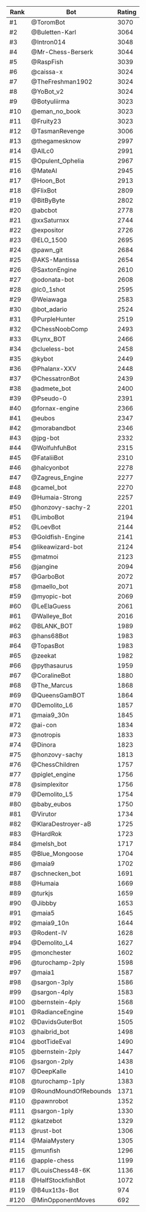Rank|Bot|Rating
---|---|---
#1|@ToromBot|3070
#2|@Buletten-Karl|3064
#3|@Intron014|3048
#4|@Mr-Chess-Berserk|3044
#5|@RaspFish|3039
#6|@caissa-x|3024
#7|@TheFreshman1902|3024
#8|@YoBot_v2|3024
#9|@Botyuliirma|3023
#10|@eman_no_book|3023
#11|@Fruity23|3023
#12|@TasmanRevenge|3006
#13|@thegamesknow|2997
#14|@AILc0|2991
#15|@Opulent_Ophelia|2967
#16|@MateAI|2945
#17|@Hoon_Bot|2913
#18|@FlixBot|2809
#19|@BitByByte|2802
#20|@abcbot|2778
#21|@xxSaturnxx|2744
#22|@expositor|2726
#23|@ELO_1500|2695
#24|@pawn_git|2684
#25|@AKS-Mantissa|2654
#26|@SaxtonEngine|2610
#27|@odonata-bot|2608
#28|@lc0_1shot|2595
#29|@Weiawaga|2583
#30|@bot_adario|2524
#31|@PurpleHunter|2519
#32|@ChessNoobComp|2493
#33|@Lynx_BOT|2466
#34|@clueless-bot|2458
#35|@kybot|2449
#36|@Phalanx-XXV|2448
#37|@ChessatronBot|2439
#38|@admete_bot|2400
#39|@Pseudo-0|2391
#40|@fornax-engine|2366
#41|@eubos|2347
#42|@morabandbot|2346
#43|@jpg-bot|2332
#44|@WolfuhfuhBot|2315
#45|@FataliiBot|2310
#46|@halcyonbot|2278
#47|@Zagreus_Engine|2277
#48|@camel_bot|2270
#49|@Humaia-Strong|2257
#50|@honzovy-sachy-2|2201
#51|@LimboBot|2194
#52|@LoevBot|2144
#53|@Goldfish-Engine|2141
#54|@likeawizard-bot|2124
#55|@matmoi|2123
#56|@jangine|2094
#57|@GarboBot|2072
#58|@maello_bot|2071
#59|@myopic-bot|2069
#60|@LeElaGuess|2061
#61|@Walleye_Bot|2016
#62|@BLANK_BOT|1989
#63|@hans68Bot|1983
#64|@TopasBot|1983
#65|@zeekat|1982
#66|@pythasaurus|1959
#67|@CoralineBot|1880
#68|@The_Marcus|1868
#69|@QueensGamBOT|1864
#70|@Demolito_L6|1857
#71|@maia9_30n|1845
#72|@ai-con|1834
#73|@notropis|1833
#74|@Dinora|1823
#75|@honzovy-sachy|1813
#76|@ChessChildren|1757
#77|@piglet_engine|1756
#78|@simplexitor|1756
#79|@Demolito_L5|1754
#80|@baby_eubos|1750
#81|@Virutor|1734
#82|@KlaraDestroyer-aB|1725
#83|@HardRok|1723
#84|@melsh_bot|1717
#85|@Blue_Mongoose|1704
#86|@maia9|1702
#87|@schnecken_bot|1691
#88|@Humaia|1669
#89|@turkjs|1659
#90|@Jibbby|1653
#91|@maia5|1645
#92|@maia9_10n|1644
#93|@Rodent-IV|1628
#94|@Demolito_L4|1627
#95|@monchester|1602
#96|@turochamp-2ply|1598
#97|@maia1|1587
#98|@sargon-3ply|1586
#99|@sargon-4ply|1583
#100|@bernstein-4ply|1568
#101|@RadianceEngine|1549
#102|@DavidsGuterBot|1505
#103|@haibrid_bot|1498
#104|@botTideEval|1490
#105|@bernstein-2ply|1447
#106|@sargon-2ply|1438
#107|@DeepKalle|1410
#108|@turochamp-1ply|1383
#109|@RoundMoundOfRebounds|1371
#110|@pawnrobot|1352
#111|@sargon-1ply|1330
#112|@katzebot|1329
#113|@rust-bot|1306
#114|@MaiaMystery|1305
#115|@munfish|1296
#116|@apple-chess|1199
#117|@LouisChess48-6K|1136
#118|@HalfStockfishBot|1072
#119|@B4ux1t3s-Bot|974
#120|@MinOpponentMoves|692
